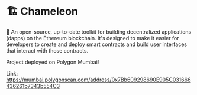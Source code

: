 # 🏗 Chameleon

🧪 An open-source, up-to-date toolkit for building decentralized applications (dapps) on the Ethereum blockchain. It's designed to make it easier for developers to create and deploy smart contracts and build user interfaces that interact with those contracts.

Project deployed on Polygon Mumbai! 

Link: https://mumbai.polygonscan.com/address/0x7Bb609298690E905C031666436261b7343b554C3


